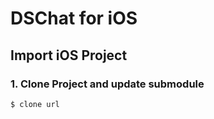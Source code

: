 DSChat for iOS
====================

Import iOS Project
------------------

### 1. Clone Project and update submodule
    $ clone url
